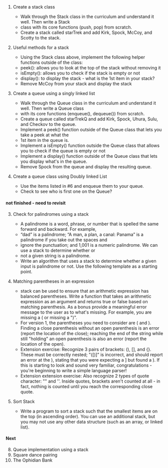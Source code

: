 ##

1. Create a stack class
    - Walk through the Stack class in the curriculum and understand it well. Then write a Stack
    - class with its core functions (push, pop) from scratch.
    - Create a stack called starTrek and add Kirk, Spock, McCoy, and Scotty to the stack.

2. Useful methods for a stack
    - Using the Stack class above, implement the following helper functions outside of the class:
    - peek(): allows you to look at the top of the stack without removing it
    - isEmpty(): allows you to check if the stack is empty or not
    - display(): to display the stack - what is the 1st item in your stack?
    - Remove McCoy from your stack and display the stack

6. Create a queue using a singly linked list
    - Walk through the Queue class in the curriculum and understand it well. Then write a Queue class
    - with its core functions (enqueue(), dequeue()) from scratch.
    - Create a queue called starTrekQ and add Kirk, Spock, Uhura, Sulu, and Checkov to the queue.
    - Implement a peek() function outside of the Queue class that lets you take a peek at what the
    - 1st item in the queue is.
    - Implement a isEmpty() function outside the Queue class that allows you to check if the queue is empty or not
    - Implement a display() function outside of the Queue class that lets you display what's in the queue.
    - Remove Spock from the queue and display the resulting queue.

7. Create a queue class using Doubly linked List
    - Use the items listed in #6 and enqueue them to your queue.
    - Check to see who is first one on the Queue?
#### not finished - need to revisit
3. Check for palindromes using a stack
    - A palindrome is a word, phrase, or number that is spelled the same forward and backward. For example,
    - “dad” is a palindrome; “A man, a plan, a canal: Panama” is a palindrome if you take out the spaces and
    - ignore the punctuation; and 1,001 is a numeric palindrome. We can use a stack to determine whether or
    - not a given string is a palindrome.
    - Write an algorithm that uses a stack to determine whether a given input is palindrome or not. Use the following template as a starting point.

4. Matching parentheses in an expression
    -  stack can be used to ensure that an arithmetic expression has balanced parentheses. Write a function that takes an arithmetic expression as an argument and returns true or false based on matching parenthesis. As a bonus provide a meaningful error message to the user as to what's missing. For example, you are missing a ( or missing a ")".
    - For version 1, the parentheses you need to consider are ( and ). Finding a close parenthesis without an open parenthesis is an error (report the location of the close); reaching the end of the string while still "holding" an open parenthesis is also an error (report the location of the open).
    - Extension exercise: Recognize 3 pairs of brackets: (), [], and {}. These must be correctly nested; "([)]" is incorrect, and should report an error at the ), stating that you were expecting a ] but found a ). If this is starting to look and sound very familiar, congratulations - you're beginning to write a simple language parser!
    - Extension extension exercise: Also recognize 2 types of quote character: "" and ''. Inside quotes, brackets aren't counted at all - in fact, nothing is counted until you reach the corresponding close quote.

5. Sort Stack
    - Write a program to sort a stack such that the smallest items are on the top (in ascending order). You can use an additional stack, but you may not use any other data structure (such as an array, or linked list).


#### Next

8. Queue implementation using a stack
9. Square dance pairing
10. The Ophidian Bank

